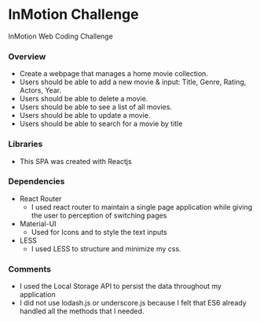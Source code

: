 # InMotion Challenge
InMotion Web Coding Challenge

### Overview
* Create a webpage that manages a home movie collection.
* Users should be able to add a new movie & input: Title, Genre, Rating, Actors, Year.
* Users should be able to delete a movie.
* Users should be able to see a list of all movies.
* Users should be able to update a movie.
* Users should be able to search for a movie by title
### Libraries
* This SPA was created with Reactjs
### Dependencies
* React Router  
  *  I used react router to maintain a single page application while giving the user to perception of switching pages
* Material-UI
  * Used for Icons and to style the text inputs
* LESS
  * I used LESS to structure and minimize my css.
### Comments
  * I used the Local Storage API to persist the data throughout my application
  * I did not use lodash.js or underscore.js because I felt that ES6 already handled all the methods that I needed.
